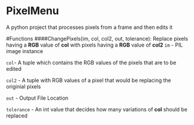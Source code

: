 # PixelMenu
A python project that processes pixels from a frame and then edits it

#Functions
####ChangePixels(im, col, col2, out, tolerance):
Replace pixels having a **RGB** value of **col** with pixels having a **RGB** value of **col2**
`im` - PIL image instance

`col`- A tuple which contains the RGB values of the pixels that are to be edited

`col2` - A tuple with RGB values of a pixel that would be replacing the originial pixels

`out` - Output File Location

`tolerance` - An int value that decides how many variations of **col** should be replaced
